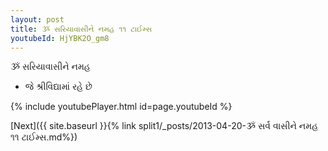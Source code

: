```yaml
---
layout: post
title: ૐ સરિયાવાસીને નમહ ૧૧ ટાઈમ્સ
youtubeId: HjYBK2O_gm8
---
```

 
 
 ૐ સરિયાવાસીને નમહ  
 
 -  જે શ્રીવિદ્યામાં રહે છે 
 
  
 
  
 
 
 
 
 
 


{% include youtubePlayer.html id=page.youtubeId %}
 
[Next]({{ site.baseurl }}{% link  split1/_posts/2013-04-20-ૐ સર્વ વાસીને નમહ ૧૧ ટાઈમ્સ.md%})
 
